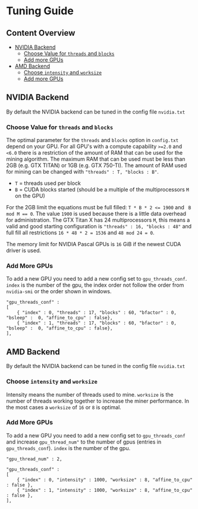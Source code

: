 # Tuning Guide

## Content Overview
* [NVIDIA Backend](#nvidia-backend)
  * [Choose Value for `threads` and `blocks`](#choose-value-for-threads-and-blocks)
  * [Add more GPUs](#add-more-gpus)
* [AMD Backend](#amd-backend)
  * [Choose `intensity` and `worksize`](#choose-intensity-and-worksize)
  * [Add more GPUs](#add-more-gpus)

## NVIDIA Backend

By default the NVIDIA backend can be tuned in the config file `nvidia.txt`

### Choose Value for `threads` and `blocks`

The optimal parameter for the `threads` and `blocks` option in `config.txt` depend on your GPU.
For all GPU's with a compute capability `>=2.0` and `<6.0` there is a restriction of the amount of RAM that can be used for the mining algorithm.
The maximum RAM that can be used must be less than 2GB (e.g. GTX TITAN) or 1GB (e.g. GTX 750-TI).
The amount of RAM used for mining can be changed with `"threads" : T, "blocks : B"`.
  - `T` = threads used per block
  - `B` = CUDA blocks started (should be a multiple of the multiprocessors `M` on the GPU)

For the 2GB limit the equations must be full filled: `T * B * 2 <= 1900` and ` B mod M == 0`.
The value `1900` is used because there is a little data overhead for administration.
The GTX Titan X has 24 multiprocessors `M`, this means a valid and good starting configuration is `"threads" : 16, "blocks : 48"`
and full fill all restrictions `16 * 48 * 2 = 1536` and `48 mod 24 = 0`.

The memory limit for NVIDIA Pascal GPUs is `16` GiB if the newest CUDA driver is used.

### Add More GPUs

To add a new GPU you need to add a new config set to `gpu_threads_conf`.
`index` is the number of the gpu, the index order not follow the order from `nvidia-smi` or the order shown in windows.

```
"gpu_threads_conf" :
[
    { "index" : 0, "threads" : 17, "blocks" : 60, "bfactor" : 0, "bsleep" :  0, "affine_to_cpu" : false},
    { "index" : 1, "threads" : 17, "blocks" : 60, "bfactor" : 0, "bsleep" :  0, "affine_to_cpu" : false},
],
```

## AMD Backend

By default the NVIDIA backend can be tuned in the config file `nvidia.txt`

### Choose `intensity` and `worksize`

Intensity means the number of threads used to mine.
`worksize` is the number of threads working together to increase the miner performance.
In the most cases a `worksize` of `16` or `8` is optimal.

### Add More GPUs

To add a new GPU you need to add a new config set to `gpu_threads_conf` and increase `gpu_thread_num"` to the number of gpus (entries in `gpu_threads_conf`).
`index` is the number of the gpu.

```
"gpu_thread_num" : 2,

"gpu_threads_conf" :
[
    { "index" : 0, "intensity" : 1000, "worksize" : 8, "affine_to_cpu" : false },
    { "index" : 1, "intensity" : 1000, "worksize" : 8, "affine_to_cpu" : false },
],
```